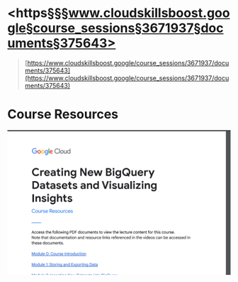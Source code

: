 # <https§§§www.cloudskillsboost.google§course_sessions§3671937§documents§375643>

> [https://www.cloudskillsboost.google/course_sessions/3671937/documents/375643](https://www.cloudskillsboost.google/course_sessions/3671937/documents/375643)

# Course Resources

 ![1687760772576.png](./1687760772576.png)
